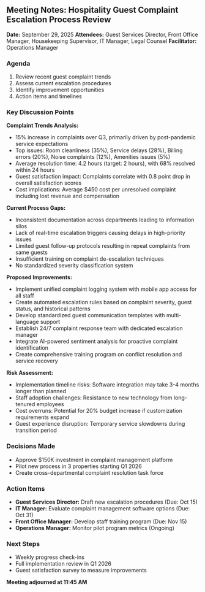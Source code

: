 ## Meeting Notes: Hospitality Guest Complaint Escalation Process Review

**Date:** September 29, 2025
**Attendees:** Guest Services Director, Front Office Manager, Housekeeping Supervisor, IT Manager, Legal Counsel
**Facilitator:** Operations Manager

### Agenda
1. Review recent guest complaint trends
2. Assess current escalation procedures
3. Identify improvement opportunities
4. Action items and timelines

### Key Discussion Points

**Complaint Trends Analysis:**
- 15% increase in complaints over Q3, primarily driven by post-pandemic service expectations
- Top issues: Room cleanliness (35%), Service delays (28%), Billing errors (20%), Noise complaints (12%), Amenities issues (5%)
- Average resolution time: 4.2 hours (target: 2 hours), with 68% resolved within 24 hours
- Guest satisfaction impact: Complaints correlate with 0.8 point drop in overall satisfaction scores
- Cost implications: Average $450 cost per unresolved complaint including lost revenue and compensation

**Current Process Gaps:**
- Inconsistent documentation across departments leading to information silos
- Lack of real-time escalation triggers causing delays in high-priority issues
- Limited guest follow-up protocols resulting in repeat complaints from same guests
- Insufficient training on complaint de-escalation techniques
- No standardized severity classification system

**Proposed Improvements:**
- Implement unified complaint logging system with mobile app access for all staff
- Create automated escalation rules based on complaint severity, guest status, and historical patterns
- Develop standardized guest communication templates with multi-language support
- Establish 24/7 complaint response team with dedicated escalation manager
- Integrate AI-powered sentiment analysis for proactive complaint identification
- Create comprehensive training program on conflict resolution and service recovery

**Risk Assessment:**
- Implementation timeline risks: Software integration may take 3-4 months longer than planned
- Staff adoption challenges: Resistance to new technology from long-tenured employees
- Cost overruns: Potential for 20% budget increase if customization requirements expand
- Guest experience disruption: Temporary service slowdowns during transition period

### Decisions Made
- Approve $150K investment in complaint management platform
- Pilot new process in 3 properties starting Q1 2026
- Create cross-departmental complaint resolution task force

### Action Items
- **Guest Services Director:** Draft new escalation procedures (Due: Oct 15)
- **IT Manager:** Evaluate complaint management software options (Due: Oct 31)
- **Front Office Manager:** Develop staff training program (Due: Nov 15)
- **Operations Manager:** Monitor pilot program metrics (Ongoing)

### Next Steps
- Weekly progress check-ins
- Full implementation review in Q1 2026
- Guest satisfaction survey to measure improvements

**Meeting adjourned at 11:45 AM**

